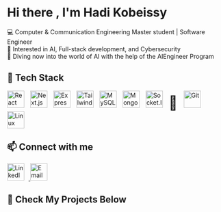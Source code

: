 # Hi there , I'm Hadi Kobeissy

💻 Computer & Communication Engineering Master student | Software Engineer  
🚀 Interested in AI, Full-stack development, and Cybersecurity  
🤖 Diving now into the world of AI with the help of the AIEngineer Program

## 🚀 Tech Stack

<p align="left">
 <p align="left">
  <!-- Frontend -->
  <img src="https://cdn.jsdelivr.net/gh/devicons/devicon/icons/react/react-original.svg" alt="React" width="40" height="40" style="margin-right:10px;" />
  <img src="https://cdn.jsdelivr.net/gh/devicons/devicon/icons/nextjs/nextjs-original.svg" alt="Next.js" width="40" height="40" style="margin-right:10px;" />
  <img src="https://cdn.jsdelivr.net/gh/devicons/devicon/icons/express/express-original.svg" alt="Express.js" width="40" height="40" style="margin-right:10px;" />
  <img src="https://cdn.jsdelivr.net/gh/devicons/devicon/icons/tailwindcss/tailwindcss-original.svg" alt="TailwindCSS" width="40" height="40" style="margin-right:10px;" />
  
  <!-- Backend & Databases -->
  <img src="https://cdn.jsdelivr.net/gh/devicons/devicon/icons/mysql/mysql-original.svg" alt="MySQL" width="40" height="40" style="margin-right:10px;" />
  <img src="https://cdn.jsdelivr.net/gh/devicons/devicon/icons/mongodb/mongodb-original.svg" alt="MongoDB" width="40" height="40" style="margin-right:10px;" />
  
  <!-- Tools & Libraries -->
  <img src="https://cdn.jsdelivr.net/gh/devicons/devicon/icons/socketio/socketio-original.svg" alt="Socket.IO" width="40" height="40" style="margin-right:10px;" />
  <span style="font-size:2rem; margin-right:10px;">🐻</span> <!-- Zustand -->
  
  <!-- Tools -->
  <img src="https://cdn.jsdelivr.net/gh/devicons/devicon/icons/git/git-original.svg" alt="Git" width="40" height="40" style="margin-right:10px;" />
  <img src="https://cdn.jsdelivr.net/gh/devicons/devicon/icons/linux/linux-original.svg" alt="Linux" width="40" height="40" />
</p>

## 📫 Connect with me
<p align="left">
  <a href="https://www.linkedin.com/in/hadi-kobeissy-9698a2345/" target="_blank">
    <img src="https://cdn.jsdelivr.net/gh/devicons/devicon/icons/linkedin/linkedin-original.svg" alt="LinkedIn" width="40" height="40" style="margin-right:10px;" />
  </a>
  <a href="mailto:hadi.kobeissy@outlook.com">
    <img src="https://img.icons8.com/fluency/48/new-post.png" alt="Email" width="40" height="40"/>
  </a>
</p>

## 📌 Check My Projects Below
